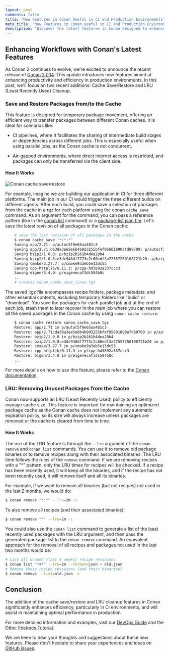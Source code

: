 ```yaml
---
layout: post
comments: false
title: "New Features in Conan Useful in CI and Production Environments"
meta_title: "New Features in Conan Useful in CI and Production Environments"
description: "Discover the latest features in Conan designed to enhance CI and production workflows: Cache Save/Restore and LRU Cleanup."
---
```


## Enhancing Workflows with Conan's Latest Features

As Conan 2 continues to evolve, we're excited to announce the recent release of [Conan
2.0.14](https://github.com/conan-io/conan/releases/tag/2.0.14). This update introduces new
features aimed at enhancing productivity and efficiency in production environments. In
this post, we'll focus on two recent additions: Cache Save/Restore and LRU (Least Recently
Used) Cleanup.

### Save and Restore Packages from/to the Cache

This feature is designed for temporary package movement, offering an efficient way to
transfer packages between different Conan caches. It is ideal for scenarios like:

- CI pipelines, where it facilitates the sharing of intermediate build stages or
  dependencies across different jobs. This is especially useful when using parallel jobs,
  as the Conan cache is not concurrent.

- Air-gapped environments, where direct internet access is restricted, and packages can
  only be transferred via the client side.

#### How It Works

<p class="centered">
    <img src="{{ site.baseurl }}/assets/post_images/2023-11-28/ci-flow-cache-save-restore.png" style="display: block; margin-left: auto; margin-right: auto;" alt="Conan cache save/restore"/>
</p>

For example, imagine we are building our application in CI for three different platforms.
The main job in our CI would trigger the three different builds on different agents. After
each build, you could save a selection of packages from the cache in a `tgz` for each
platform using the conan `cache save` command. As an argument for the command, you can
pass a reference pattern (like in the [conan
list](https://docs.conan.io/2/reference/commands/list.html) command) or a [package-list
json
file](https://docs.conan.io/2/examples/commands/pkglists.html#examples-commands-pkglists).
Let's save the latest revision of all packages in the Conan cache:


```bash
    # save the last revision of all packages in the cache
    $ conan cache save "*/*:*"
    Saving app/2.71: p/autoc5f0e65aa481c3
    Saving app/2.71:da39a3ee5e6b4b0d3255bfef95601890afd80709: p/autocf3e6879dde7f6/p
    Saving bzip2/1.0.8: p/bzip2b261b4dea28b4
    Saving bzip2/1.0.8:e3dc948df7773c2c60edf3a72557250108721b20: p/bzip23cfe2c0da64ba/p
    Saving cmake/3.27.7: p/cmake9a3eb5e13dc53
    Saving cpp-httplib/0.11.3: p/cpp-hd3892a337ccc3
    Saving eigen/3.4.0: p/eigenecaf3dc594b0c
    ...
    # creates conan_cache_save_linux.tgz
```

The saved .tgz file encompasses recipe folders, package metadata, and other essential
contents, excluding temporary folders like "build" or "download". You save the packages
for each parallel job and at the end of each job, stash them to later recover in the main
job where you can restore all the saved packages in the Conan cache by using `conan cache
restore`:

```bash
    $ conan cache restore conan_cache_save.tgz 
    Restore: app/2.71 in p/autoc5f0e65aa481c3
    Restore: app/2.71:da39a3ee5e6b4b0d3255bfef95601890afd80709 in p/autocf3e6879dde7f6/p
    Restore: bzip2/1.0.8 in p/bzip2b261b4dea28b4
    Restore: bzip2/1.0.8:e3dc948df7773c2c60edf3a72557250108721b20 in p/bzip23cfe2c0da64ba/p
    Restore: cmake/3.27.7 in p/cmake9a3eb5e13dc53
    Restore: cpp-httplib/0.11.3 in p/cpp-hd3892a337ccc3
    Restore: eigen/3.4.0 in p/eigenecaf3dc594b0c
    ...
```

For more details on how to use this feature, please refer to the [Conan
documentation](https://docs.conan.io/2/devops/save_restore.html).

### LRU: Removing Unused Packages from the Cache

Conan now supports an LRU (Least Recently Used) policy to efficiently manage cache size.
This feature is important for maintaining an optimized package cache as the Conan cache
does not implement any automatic expiration policy, so its size will always increase
unless packages are removed or the cache is cleared from time to time.

#### How It Works

The use of the LRU feature is through the ``--lru`` argument of the `conan remove` and
`conan list` commands. You can use it to remove old package binaries or to remove recipes
along with their associated binaries. The LRU time follows the rules of the `remove`
command. If we are removing recipes with a "*" pattern, only the LRU times for recipes
will be checked. If a recipe has been recently used, it will keep all the binaries, and if
the recipe has not been recently used, it will remove itself and all its binaries.

For example, if we want to remove all binaries (but not recipes) not used in the last 2
months, we would do:

```bash
$ conan remove "*:*" --lru=2m -c
```

To also remove all recipes (and their associated binaries):

```bash
$ conan remove "*" --lru=2m -c
```

You could also use the `conan list` command to generate a list of the least recently used
packages with the LRU argument, and then pass the generated package-list to the `conan
remove` command. An equivalent approach for the removal of all recipes and packages not
used in the last two months would be:

```bash
# List all unused (last 4 weeks) recipe revisions
$ conan list "*#*" --lru=2m --format=json > old.json
# Remove those recipe revisions (and their binaries)
$ conan remove --list=old.json -c
```

## Conclusion

The addition of the cache save/restore and LRU cleanup features in Conan significantly
enhances efficiency, particularly in CI environments, and will assist in maintaining
optimal performance in production.

For more detailed information and examples, visit our [DevOps
Guide](https://docs.conan.io/2/devops.html) and the [Other Features
Tutorial](https://docs.conan.io/2/tutorial/other_features.html).

We are keen to hear your thoughts and suggestions about these new features. Please don't
hesitate to share your experiences and ideas on [GitHub
issues](https://github.com/conan-io/conan/issues).

